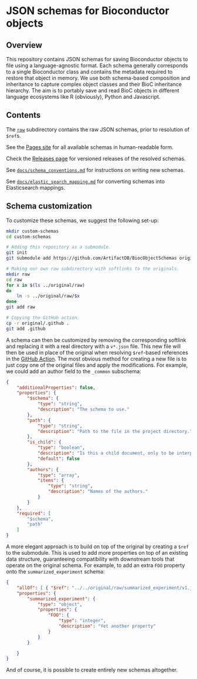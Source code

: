 # JSON schemas for Bioconductor objects

## Overview

This repository contains JSON schemas for saving Bioconductor objects to file using a language-agnostic format.
Each schema generally corresponds to a single Bioconductor class and contains the metadata required to restore that object in memory.
We use both schema-based composition and inheritance to capture complex object classes and their BioC inheritance hierarchy.
The aim is to portably save and read BioC objects in different language ecosystems like R (obviously), Python and Javascript.

## Contents

The [`raw`](raw) subdirectory contains the raw JSON schemas, prior to resolution of `$ref`s.

See the [Pages site](https://artifactdb.github.io/BiocObjectSchemas) for all available schemas in human-readable form.

Check the [Releases page](https://github.com/ArtifactDB/BiocObjectSchemas/releases) for versioned releases of the resolved schemas.

See [`docs/schema_conventions.md`](docs/schema_conventions.md) for instructions on writing new schemas.

See [`docs/elastic_search_mapping.md`](docs/elastic_search_mapping.md) for converting schemas into Elasticsearch mappings.

## Schema customization 

To customize these schemas, we suggest the following set-up:

```sh
mkdir custom-schemas
cd custom-schemas

# Adding this repository as a submodule.
git init
git submodule add https://github.com/ArtifactDB/BiocObjectSchemas original

# Making our own raw subdirectory with softlinks to the originals.
mkdir raw
cd raw
for x in $(ls ../original/raw) 
do
    ln -s ../original/raw/$x
done
git add raw

# Copying the GitHub action.
cp -r original/.github .
git add .github
```

A schema can then be customized by removing the corresponding softlink and replacing it with a real directory with a `v*.json` file.
This new file will then be used in place of the original when resolving `$ref`-based references in the [GitHub Action](.github/workflows/build.yaml).
The most obvious method for creating a new file is to just copy one of the original files and apply the modifications.
For example, we could add an author field to the `_common` subschema:

```json
{
    "additionalProperties": false,
    "properties": {
        "$schema": {
            "type": "string",
            "description": "The schema to use."
        },
        "path": {
            "type": "string",
            "description": "Path to the file in the project directory."
        },
        "is_child": {
            "type": "boolean",
            "description": "Is this a child document, only to be interpreted in the context of the parent document from which it is linked? This may have implications for search and metadata requirements.",
            "default": false
        },
        "authors": {
            "type": "array",
            "items": {
                "type": "string",
                "description": "Names of the authors."
            }
        }
    },
    "required": [
        "$schema",
        "path"
    ]
}
```

A more elegant approach is to build on top of the original by creating a `$ref` to the submodule.
This is used to add more properties on top of an existing data structure, guaranteeing compatibility with downstream tools that operate on the original schema. 
For example, to add an extra `FOO` property onto the `summarized_experiment` schema:

```json
{
    "allOf": [ { "$ref": "../../original/raw/summarized_experiment/v1.json" } ],
    "properties": {
        "summarized_experiment": {
            "type": "object",
            "properties": {
                "FOO": {
                    "type": "integer",
                    "description": "Yet another property"
                }
            }
        }

    }
}
```

And of course, it is possible to create entirely new schemas altogether.
